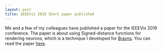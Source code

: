 ```yaml
---
layout: post 
title: IEEEVis 2019 Short paper published
---
```


Me and a few of my colleagues have published a paper for the IEEEVis 2019 conference. The paper is about using Signed-distance functions for rendering neurons, which is a technique I developed for [Brayns](https://github.com/BlueBrain/Brayns). You can read the paper [here](/assets/vis19d-sub1191-i6.pdf).